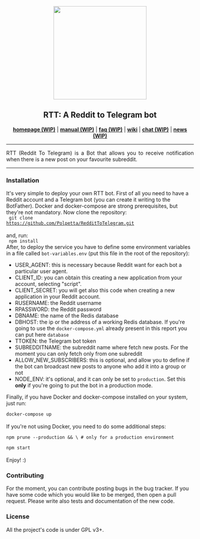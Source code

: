 <div align="center"><img height=250 src="http://i.imgur.com/tO0DCQW.png"/></div>
<h2 align="center">RTT: A Reddit to Telegram bot</h2>
<p align="center">
  <a href="#"><b>homepage (WIP)</b></a> |
  <a href="#"><b>manual (WIP)</b></a> |
  <a href="#"><b>faq (WIP)</b></a> |
  <a href="https://github.com/Polpetta/RedditToTelegram/wiki"><b>wiki</b></a> |
  <a href="#"><b>chat (WIP)</b></a> |
  <a href="#"><b>news (WIP)</b></a>
</p>

***

<p align="justify">
  RTT (Reddit To Telegram) is a Bot that allows you to receive notification 
  when there is a new post on your favourite subreddit. <br>
</p>

***

<h3>Installation</h3>

It's very simple to deploy your own RTT bot. First of all you need to have a 
Reddit account and a Telegram bot (you can create it writing to the 
BotFather). Docker and docker-compose are strong prerequisites, but they're not 
mandatory.
Now clone 
the repository:
<br>
<code>
git clone https://github.com/Polpetta/RedditToTelegram.git
</code>
<br>
and, run:
<br>
<code>
npm install
</code>
<br>
After, to deploy the service you have to define some environment 
variables in a file called <code>bot-variables.env</code> (put this file in 
the root of the repository):
<ul>
<li>USER_AGENT: this is necessary because Reddit want for each bot a 
particular user agent.
<li>CLIENT_ID: you can obtain this creating a new application from your 
account, selecting "script".
<li>CLIENT_SECRET: you will get also this code when creating a new 
application in your Reddit account.
<li>RUSERNAME: the Reddit username
<li>RPASSWORD: the Reddit password
<li>DBNAME: the name of the Redis database
<li>DBHOST: the ip or the address of a working Redis database. If you're 
going to use the <code>docker-compose.yml</code> already present in this 
report you can put here <code>database</code>
<li>TTOKEN: the Telegram bot token
<li>SUBREDDITNAME: the subreddit name where fetch new posts. For the moment 
you can only fetch only from one subreddit
<li>ALLOW_NEW_SUBSCRIBERS: this is optional, and allow you to define if the 
bot can broadcast new posts to anyone who add it into a group or not
<li>NODE_ENV: it's optional, and it can only be set to <code>production</code>. 
Set this <strong>only</strong> if you're going to put the bot in a production
 mode.
</ul>
Finally, if you have Docker and docker-compose installed on your system, just
run: <br>
<code>
docker-compose up
</code>
<br>
If you're not using Docker, you need to do some additional steps:
<br>
<code>
npm prune --production && \ # only for a production environment <br>
npm start
</code>
<br>
Enjoy! :)

<h3>Contributing</h3>
For the moment, you can contribute posting bugs in the bug tracker.  If you 
have some code which you would like to be merged, then open a pull request. 
Please write also tests and documentation of the new code.

<h3>License</h3>
All the project's code is under GPL v3+.